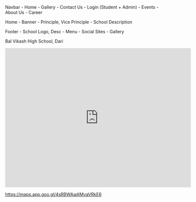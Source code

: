 Navbar
	- Home
	- Gallery
	- Contact Us
	- Login (Student + Admin)
	- Events
	- About Us
	- Career

Home
	- Banner
	- Principle, Vice Principle
	- School Description

Footer
	- School Logo, Desc
	- Menu
	- Social Sites
	- Gallery


Bal Vikash High School, Dari

<iframe src="https://www.google.com/maps/embed?pb=!1m14!1m8!1m3!1d113091.72821559152!2d85.3010398!3d23.7106137!3m2!1i1024!2i768!4f13.1!3m3!1m2!1s0x39f493001f928151%3A0xfb325d953a88fa6!2sBal%20Vikash%20High%20School%2C%20Dari!5e1!3m2!1sen!2sin!4v1737353514153!5m2!1sen!2sin" width="600" height="450" style="border:0;" allowfullscreen="" loading="lazy" referrerpolicy="no-referrer-when-downgrade"></iframe>

https://maps.app.goo.gl/4sRBWAadjMvaVRkE6